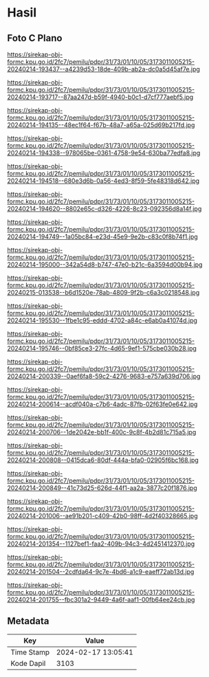# Hasil

## Foto C Plano

https://sirekap-obj-formc.kpu.go.id/2fc7/pemilu/pdpr/31/73/01/10/05/3173011005215-20240214-193437--a4239d53-18de-409b-ab2a-dc0a5d45af7e.jpg

https://sirekap-obj-formc.kpu.go.id/2fc7/pemilu/pdpr/31/73/01/10/05/3173011005215-20240214-193717--87aa247d-b59f-4940-b0c1-d7cf777aebf5.jpg

https://sirekap-obj-formc.kpu.go.id/2fc7/pemilu/pdpr/31/73/01/10/05/3173011005215-20240214-194135--48ec1f64-f67b-48a7-a65a-025d69b217fd.jpg

https://sirekap-obj-formc.kpu.go.id/2fc7/pemilu/pdpr/31/73/01/10/05/3173011005215-20240214-194338--978065be-0361-4758-9e54-630ba77edfa8.jpg

https://sirekap-obj-formc.kpu.go.id/2fc7/pemilu/pdpr/31/73/01/10/05/3173011005215-20240214-194518--680e3d6b-0a56-4ed3-8f59-5fe48318d642.jpg

https://sirekap-obj-formc.kpu.go.id/2fc7/pemilu/pdpr/31/73/01/10/05/3173011005215-20240214-194620--8802e65c-d326-4226-8c23-092356d8a14f.jpg

https://sirekap-obj-formc.kpu.go.id/2fc7/pemilu/pdpr/31/73/01/10/05/3173011005215-20240214-194749--1a05bc84-e23d-45e9-9e2b-c83c0f8b74f1.jpg

https://sirekap-obj-formc.kpu.go.id/2fc7/pemilu/pdpr/31/73/01/10/05/3173011005215-20240214-195000--342a54d8-b747-47e0-b21c-6a3594d00b94.jpg

https://sirekap-obj-formc.kpu.go.id/2fc7/pemilu/pdpr/31/73/01/10/05/3173011005215-20240215-013538--b6d1520e-78ab-4809-9f2b-c6a3c0218548.jpg

https://sirekap-obj-formc.kpu.go.id/2fc7/pemilu/pdpr/31/73/01/10/05/3173011005215-20240214-195530--1fbe1c95-eddd-4702-a84c-e6ab0a41074d.jpg

https://sirekap-obj-formc.kpu.go.id/2fc7/pemilu/pdpr/31/73/01/10/05/3173011005215-20240214-195746--0bf85ce3-27fc-4d65-9ef1-575cbe030b28.jpg

https://sirekap-obj-formc.kpu.go.id/2fc7/pemilu/pdpr/31/73/01/10/05/3173011005215-20240214-200339--0aef6fa8-59c2-4276-9683-e757a639d706.jpg

https://sirekap-obj-formc.kpu.go.id/2fc7/pemilu/pdpr/31/73/01/10/05/3173011005215-20240214-200614--acdf040a-c7b6-4adc-87fb-02f63fe0e642.jpg

https://sirekap-obj-formc.kpu.go.id/2fc7/pemilu/pdpr/31/73/01/10/05/3173011005215-20240214-200706--1de2042e-bb1f-400c-9c8f-4b2d81c715a5.jpg

https://sirekap-obj-formc.kpu.go.id/2fc7/pemilu/pdpr/31/73/01/10/05/3173011005215-20240214-200808--0415dca6-80df-444a-bfa0-02905f6bc168.jpg

https://sirekap-obj-formc.kpu.go.id/2fc7/pemilu/pdpr/31/73/01/10/05/3173011005215-20240214-200849--41c73d25-626d-44f1-aa2a-3877c20f1876.jpg

https://sirekap-obj-formc.kpu.go.id/2fc7/pemilu/pdpr/31/73/01/10/05/3173011005215-20240214-201006--ae91b201-c409-42b0-98ff-4d2f40328665.jpg

https://sirekap-obj-formc.kpu.go.id/2fc7/pemilu/pdpr/31/73/01/10/05/3173011005215-20240214-201354--1127bef1-faa2-409b-94c3-4d2451412370.jpg

https://sirekap-obj-formc.kpu.go.id/2fc7/pemilu/pdpr/31/73/01/10/05/3173011005215-20240214-201504--2cdfda64-9c7e-4bd6-a1c9-eaeff72ab13d.jpg

https://sirekap-obj-formc.kpu.go.id/2fc7/pemilu/pdpr/31/73/01/10/05/3173011005215-20240214-201755--fbc301a2-9449-4a6f-aaf1-00fb64ee24cb.jpg


## Metadata

| Key        | Value               |
| ---------- | ------------------- |
| Time Stamp | 2024-02-17 13:05:41 |
| Kode Dapil | 3103                |



